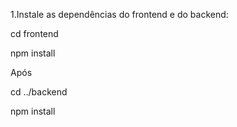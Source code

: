 1.Instale as dependências do frontend e do backend:

cd frontend

npm install

Após

cd ../backend

npm install
